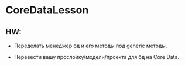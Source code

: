# CoreDataLesson

## HW: 

* Переделать менеджер бд и его методы под generic методы. 

* Перевести вашу прослойку/модели/проекта для бд на Core Data. 
